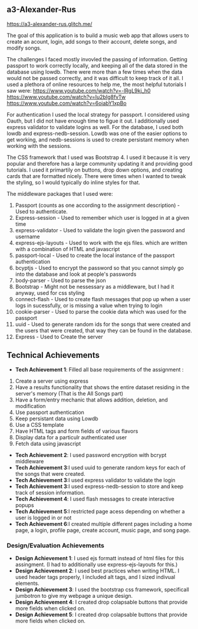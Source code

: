 

## a3-Alexander-Rus

https://a3-alexander-rus.glitch.me/

The goal of this application is to build a music web app that allows users to create an acount, login, add songs to their account, delete songs, and modify songs.

The challenges I faced mostly invovled the passing of information. Getting passport to work correctly locally, and keeping all of the data stored in the database using lowdb. There were more than a few times when the data would not be passed correctly, and it was difficult to keep track of it all. I used a plethora of online resources to help me, the most helpful tutorials I saw were:
https://www.youtube.com/watch?v=-lRgL9kj_h0
https://www.youtube.com/watch?v=Iu2bIg8fvTw
https://www.youtube.com/watch?v=6oiabY1xpBo

For authentication I used the local strategy for passport. I considered using Oauth, but I did not have enough time to figue it out. I additionally used express validator to validate logins as well. For the database, I used both lowdb and express-nedb-session. Lowdb was one of the easier options to get working, and nedb-sessions is used to create persistant memory when working with the sessions.

The CSS framework that I used was Bootstrap 4. I used it because it is very popular and therefore has a large community updating it and providing good tutorials. I used it primartily on buttons, drop down options, and creating cards that are formatted nicely. There were times when I wanted to tweak the styling, so I would typically do inline styles for that. 

The middleware packages that I used were:
1. Passport (counts as one according to the assignment description) - Used to authenticate.
2. Express-session - Used to remember which user is logged in at a given time
3. express-validator - Used to validate the login given the password and username
4. express-ejs-layouts - Used to work with the ejs files. which are written with a combination of HTML and javascript
5. passport-local  - Used to create the local instance of the passport authentication
6. bcyptjs - Used to encrypt the password so that you cannot simply go into the database and look at people's passwords
7. body-parser - Used to parse the json
8. Bootstrap - Might not be nessessary as a middleware, but I had it anyway, used for css styling
9. connect-flash - Used to create flash messages that pop up when a user logs in sucessfully, or is missing a value when trying to login
10. cookie-parser - Used to parse the cookie data which was used for the passport
11. uuid - Used to generate random ids for the songs that were created and the users that were created, that way they can be found in the database.
12. Express - Used to Create the server


## Technical Achievements
- **Tech Achievement 1**: Filled all base requirements of the assignment : 
1. Create a server using express
2. Have a results functionality that shows the entire dataset residing in the server's memory (That is the All Songs part)
3. Have a form/entry mechanic that allows addition, deletion, and modification
4. Use passport authentication
5. Keep persistant data using Lowdb
6. Use a CSS template
7. Have HTML tags and form fields of various flavors
8. Display data for a particulr authenticated user
9. Fetch data using javascript

- **Tech Achievement 2**: I used password encryption with bcrypt middleware
- **Tech Achievement 3**:I used uuid to generate random keys for each of the songs that were created.
- **Tech Achievement 3**:I used express validator to validate the login
- **Tech Achievement 3**:I used express-nedb-session to store and keep track of session information. 
- **Tech Achievement 4**: I used flash messages to create interactive popups
- **Tech Achievement 5**:I restricted page acess depending on whether a user is logged in or not
- **Tech Achievement 6**:I created multiple different pages including a home page, a login, profile page, create account, music page, and song page.

### Design/Evaluation Achievements
- **Design Achievement 1**: I used ejs formatt instead of html files for this assingment. (I had to additionally use express-ejs-layouts for this.)
- **Design Achievement 2**: I used best practices when writing HTML. I used header tags properly, I included alt tags, and I sized indivual elements.
- **Design Achievement 3**: I used the bootstrap css framework, specificall jumbotron to give my webpage a unique design.
- **Design Achievement 4**: I created drop colapsable buttons that provide more fields when clicked on.
- **Design Achievement 5**: I created drop colapsable buttons that provide more fields when clicked on.

